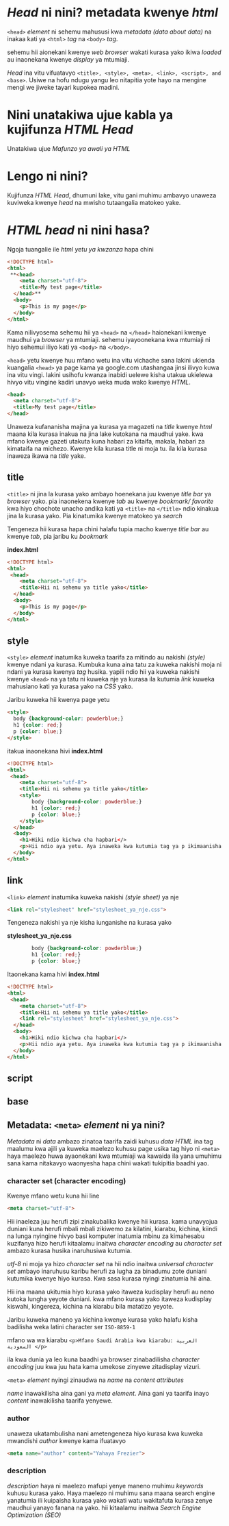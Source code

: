 # *Head* ni nini? metadata kwenye *html*

`<head>` *element* ni sehemu mahususi kwa *metadata (data about data)* na inakaa kati ya  `<html>` *tag* na `<body>` *tag*.

sehemu hii aionekani kwenye *web browser* wakati kurasa yako ikiwa *loaded* au inaonekana kwenye *display* ya mtumiaji.

*Head* ina vitu vifuatavyo `<title>, <style>, <meta>, <link>, <script>, and <base>`. Usiwe na hofu ndugu yangu leo nitapitia yote hayo na mengine mengi we jiweke tayari kupokea madini.

# Nini unatakiwa ujue kabla ya kujifunza *HTML Head*
Unatakiwa ujue *Mafunzo ya awali ya HTML*

# Lengo ni nini?
Kujifunza *HTML Head*, dhumuni lake, vitu gani muhimu ambavyo unaweza kuviweka kwenye *head* na mwisho tutaangalia matokeo yake.

# *HTML head* ni nini hasa?

Ngoja tuangalie ile  *html yetu ya kwzanza* hapa chini

```html
<!DOCTYPE html>
<html>
 **<head>
    <meta charset="utf-8">
    <title>My test page</title>
  </head>**
  <body>
    <p>This is my page</p>
  </body>
</html>
```

Kama nilivyosema sehemu hii ya `<head>` na `</head>` haionekani kwenye maudhui ya *browser* ya mtumiaji. sehemu iyayoonekana kwa mtumiaji ni  hiyo sehemui iliyo kati ya `<body>` na `</body>`.

`<head>` yetu kwenye huu mfano wetu ina vitu vichache sana lakini ukienda kuangalia `<head>` ya page kama ya google.com utashangaa jinsi ilivyo kuwa ina vitu vingi. lakini usihofu kwanza inabidi uelewe kisha utakua ukielewa hivyo vitu vingine kadiri unavyo weka muda wako kwenye *HTML*.
  
```html
<head>
  <meta charset="utf-8">
  <title>My test page</title>
</head>
```

Unaweza kufananisha majina ya kurasa ya magazeti na *title* kwenye *html* maana kila kurasa inakua na jina lake kutokana na maudhui yake. kwa mfano kwenye gazeti utakuta kuna habari za kitaifa, makala, habari za kimataifa na michezo. Kwenye kila kurasa title ni moja tu. ila kila kurasa inaweza ikawa na *title* yake. 

## title

`<title>` ni jina la kurasa yako ambayo hoenekana juu kwenye *title bar* ya *browser* yako. pia inaonekena kwenye *tab* au kwenye *bookmark/ favorite* kwa hiyo chochote unacho andika kati ya `<title>` na `</title>` ndio kinakua jina la kurasa yako. Pia kinatumika kwenye matokeo ya *search*

Tengeneza hii kurasa hapa chini halafu tupia macho kwenye *title bar* au kwenye *tab*, pia jaribu ku *bookmark*

**index.html** 

```html
<!DOCTYPE html>
<html>
 <head>
    <meta charset="utf-8">
    <title>Hii ni sehemu ya title yako</title>
  </head>
  <body>
    <p>This is my page</p>
  </body>
</html>
```

## style 
`<style>` *element* inatumika kuweka taarifa za mitindo au nakishi *(style)* kwenye ndani ya kurasa. Kumbuka kuna aina tatu za kuweka nakishi moja ni ndani ya kurasa kwenya *tag* husika. yapili ndio hii ya kuweka nakishi kwenye `<head>` na ya tatu ni kuweka nje ya kurasa ila kutumia *link* kuweka mahusiano kati ya kurasa yako na *CSS* yako.

Jaribu kuweka hii kwenya page yetu

```html
<style>
  body {background-color: powderblue;}
  h1 {color: red;}
  p {color: blue;}
</style>
```
itakua inaonekana hivi
**index.html** 

```html
<!DOCTYPE html>
<html>
 <head>
    <meta charset="utf-8">
    <title>Hii ni sehemu ya title yako</title>
    <style>
        body {background-color: powderblue;}
        h1 {color: red;}
        p {color: blue;}
    </style>
  </head>
  <body>
    <h1>Hiki ndio kichwa cha hapbari</>
    <p>Hii ndio aya yetu. Aya inaweka kwa kutumia tag ya p ikimaanisha <strong>paragraph</strong></p>
  </body>
</html>
```

## link
`<link>` *element* inatumika kuweka nakishi *(style sheet)* ya nje

```html
<link rel="stylesheet" href="stylesheet_ya_nje.css">
```
Tengeneza nakishi ya nje kisha iunganishe na kurasa yako

**stylesheet_ya_nje.css**
```css
        body {background-color: powderblue;}
        h1 {color: red;}
        p {color: blue;}

```
Itaonekana kama hivi
**index.html** 
```html
<!DOCTYPE html>
<html>
 <head>
    <meta charset="utf-8">
    <title>Hii ni sehemu ya title yako</title>
    <link rel="stylesheet" href="stylesheet_ya_nje.css">
  </head>
  <body>
    <h1>Hiki ndio kichwa cha hapbari</>
    <p>Hii ndio aya yetu. Aya inaweka kwa kutumia tag ya p ikimaanisha <strong>paragraph</strong></p>
  </body>
</html>
```

## script

## base

## Metadata: `<meta>` *element* ni ya nini?
*Metadata* ni *data* ambazo zinatoa taarifa zaidi kuhusu *data*
*HTML* ina tag maalumu kwa ajili ya kuweka maelezo kuhusu page usika tag hiyo ni `<meta>`
haya maelezo huwa ayaonekani kwa mtumiaji wa kawaida ila yana umuhimu sana kama nitakavyo waonyesha hapa chini wakati tukipitia baadhi yao.

### character set (character encoding)

Kwenye mfano wetu kuna hii line
```html
<meta charset="utf-8">
```
Hii inaeleza juu herufi zipi zinakubalika kwenye hii kurasa. kama unavyojua duniani kuna herufi mbali mbali zikiwemo za kilatini, kiarabu, kichina, kiindi na lunga nyingine hivyo basi komputer inatumia mbinu za kimahesabu kuzifanya hizo herufi kitaalamu inaitwa *character encoding*  au *character set* ambazo kurasa husika inaruhusiwa kutumia.

*utf-8* ni moja ya hizo *character set* na hii ndio inaitwa *universal character set* ambayo inaruhusu karibu herufi za lugha za binadumu zote duniani kutumika kwenye hiyo kurasa. Kwa sasa kurasa nyingi zinatumia hii aina.

Hii ina maana ukitumia hiyo kurasa yako itaweza kudisplay herufi au neno kutoka lungha yeyote duniani. kwa mfano kurasa yako itaweza kudisplay kiswahi, kingereza, kichina na kiarabu bila matatizo yeyote.

Jaribu kuweka maneno ya kichina kwenye kurasa yako halafu kisha badilisha weka latini character ser `ISO-8859-1` 

mfano wa wa kiarabu
`<p>Mfano Saudi Arabia kwa kiarabu: العربية السعودية </p>`


ila kwa dunia ya leo kuna baadhi ya browser zinabadilisha *character encoding* juu kwa juu hata kama umekose zinyewe zitadisplay vizuri.

`<meta>` *element* nyingi zinaudwa na *name* na *content attributes*

*name* inawakilisha aina gani ya *meta element*. Aina gani ya taarifa inayo
*content* inawakilisha taarifa yenyewe.

### author
unaweza ukatambulisha nani ametengeneza hiyo kurasa kwa kuweka mwandishi *author* kwenye *<meta>* kama ifuatavyo
```html
<meta name="author" content="Yahaya Frezier">
```

### description
*description* haya ni maelezo mafupi yenye maneno muhimu *keywords* kuhusu kurasa yako. Haya maelezo ni muhimu sana maana search engine yanatumia ili kuipaisha kurasa yako wakati watu wakitafuta kurasa zenye maudhui yanayo fanana na yako. hii kitaalamu inaitwa *Search Engine Optimization (SEO)*














